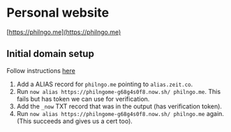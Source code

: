Personal website
===

[https://philngo.me](https://philngo.me)


Initial domain setup
---

Follow instructions [here](
https://zeit.co/docs/v2/domains-and-aliases/adding-a-domain/#4.-using-a-custom-domain-with-a-cname
)

1. Add a ALIAS record for `philngo.me` pointing to `alias.zeit.co`.
2. Run `now alias https://philngome-g68g4s0f8.now.sh/ philngo.me`. This fails but has token we can use for verification.
3. Add the `_now` TXT record that was in the output (has verification token).
4. Run `now alias https://philngome-g68g4s0f8.now.sh/ philngo.me` again. (This succeeds and gives us a cert too).
